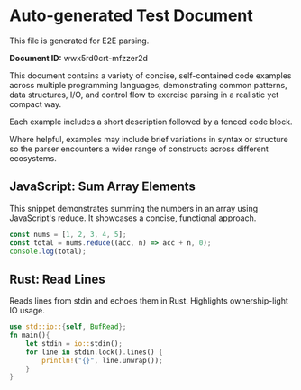 # Auto-generated Test Document

This file is generated for E2E parsing.

**Document ID:** wwx5rd0crt-mfzzer2d

This document contains a variety of concise, self-contained code examples across multiple programming languages, demonstrating common patterns, data structures, I/O, and control flow to exercise parsing in a realistic yet compact way.

Each example includes a short description followed by a fenced code block.

Where helpful, examples may include brief variations in syntax or structure so the parser encounters a wider range of constructs across different ecosystems.

## JavaScript: Sum Array Elements

This snippet demonstrates summing the numbers in an array using JavaScript's reduce. It showcases a concise, functional approach.

```javascript
const nums = [1, 2, 3, 4, 5];
const total = nums.reduce((acc, n) => acc + n, 0);
console.log(total);
```


## Rust: Read Lines

Reads lines from stdin and echoes them in Rust. Highlights ownership-light IO usage.

```rust
use std::io::{self, BufRead};
fn main(){
    let stdin = io::stdin();
    for line in stdin.lock().lines() {
        println!("{}", line.unwrap());
    }
}
```


